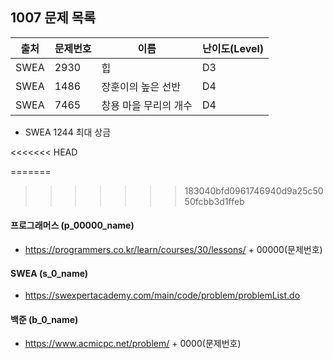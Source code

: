 ## 1007 문제 목록




| 출처 | 문제번호 | 이름                  | 난이도(Level) |
| ---- | -------- | --------------------- | ------------- |
| SWEA | 2930     | 힙                    | D3            |
| SWEA | 1486     | 장훈이의 높은 선반    | D4            |
| SWEA | 7465     | 창용 마을 무리의 개수 | D4            |

- SWEA 1244 최대 상금


<<<<<<< HEAD

=======
>>>>>>> 183040bfd0961746940d9a25c5050fcbb3d1ffeb
#### 프로그래머스 (p_00000_name)

- https://programmers.co.kr/learn/courses/30/lessons/ + 00000(문제번호)

#### SWEA (s_0_name)

- https://swexpertacademy.com/main/code/problem/problemList.do

#### 백준 (b_0_name)

- https://www.acmicpc.net/problem/ + 0000(문제번호)

